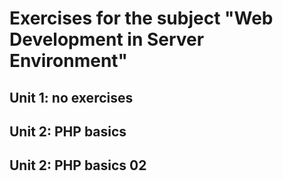 # Exercises for the subject "Web Development in Server Environment"
## Unit 1: no exercises
## Unit 2: PHP basics
## Unit 2: PHP basics 02